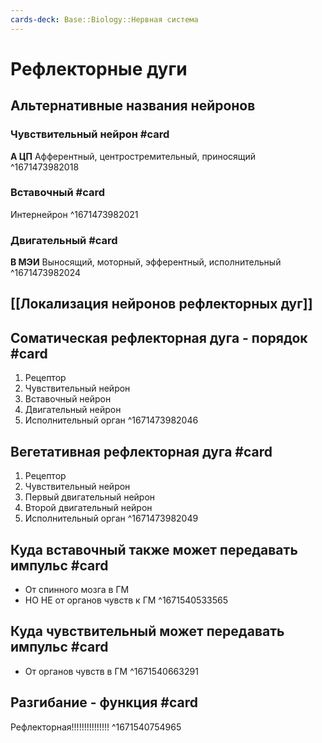 ```yaml
---
cards-deck: Base::Biology::Нервная система
---
```


# Рефлекторные дуги

## Альтернативные названия нейронов

### Чувствительный нейрон #card
**А ЦП**
Афферентный, центростремительный, приносящий
^1671473982018

### Вставочный #card 
Интернейрон
^1671473982021

### Двигательный #card 
**В МЭИ**
Выносящий, моторный, эфферентный, исполнительный
^1671473982024

## [[Локализация нейронов рефлекторных дуг]]

## Соматическая рефлекторная дуга - порядок #card 
1. Рецептор
2. Чувствительный нейрон
3. Вставочный нейрон 
4. Двигательный нейрон 
5. Исполнительный орган
^1671473982046

## Вегетативная рефлекторная дуга #card 
1. Рецептор 
2. Чувствительный нейрон 
3. Первый двигательный нейрон 
4. Второй двигательный нейрон 
5. Исполнительный орган
^1671473982049

## Куда вставочный также может передавать импульс #card 
- От спинного мозга в ГМ
- НО НЕ от органов чувств к ГМ 
^1671540533565

## Куда чувствительный может передавать импульс #card 
- От органов чувств в ГМ
^1671540663291

## Разгибание - функция #card 
Рефлекторная!!!!!!!!!!!!!!!
^1671540754965
